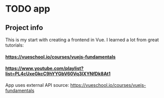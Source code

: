 # TODO app

## Project info

This is my start with creating a frontend in Vue.
I learned a lot from great tutorials:
#### https://vueschool.io/courses/vuejs-fundamentals
#### https://www.youtube.com/playlist?list=PL4cUxeGkcC9hYYGbV60Vq3IXYNfDk8At1

App uses external API source:
https://vueschool.io/courses/vuejs-fundamentals
